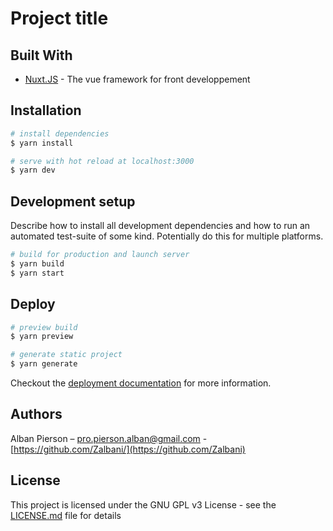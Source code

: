 # Project title

## Built With

- [Nuxt.JS](https://github.com/nuxt/nuxt.js) - The vue framework for front developpement

## Installation

```bash
# install dependencies
$ yarn install

# serve with hot reload at localhost:3000
$ yarn dev
```

## Development setup

Describe how to install all development dependencies and how to run an automated test-suite of some kind. Potentially do this for multiple platforms.

```bash
# build for production and launch server
$ yarn build
$ yarn start
```

## Deploy

```bash
# preview build
$ yarn preview

# generate static project
$ yarn generate

```

Checkout the [deployment documentation](https://nuxt.com/docs/getting-started/introduction) for more information.

## Authors

Alban Pierson – pro.pierson.alban@gmail.com - [https://github.com/Zalbani/](https://github.com/Zalbani)

## License

This project is licensed under the GNU GPL v3 License - see the [LICENSE.md](LICENSE.md) file for details
